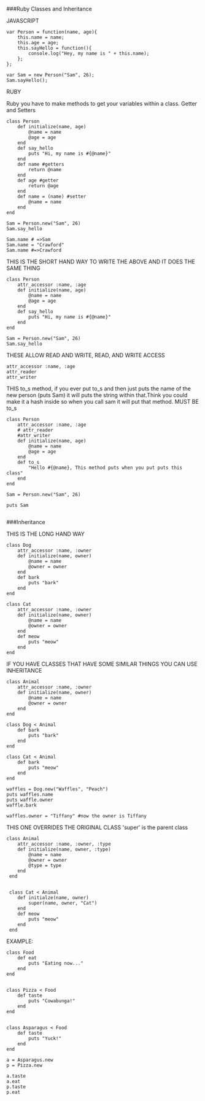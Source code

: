 ###Ruby Classes and Inheritance

JAVASCRIPT

```
var Person = function(name, age){
	this.name = name;
	this.age = age;
	this.sayHello = function(){
		console.log("Hey, my name is " + this.name);
	};
};

var Sam = new Person("Sam", 26);
Sam.sayHello();

```

RUBY

Ruby you have to make methods to get your variables within a class. Getter and Setters

```
class Person
	def initialize(name, age)
		@name = name
		@age = age
	end
	def say_hello
		puts "Hi, my name is #{@name}"
	end
	def name #getters
		return @name
	end
	def age #getter
		return @age
	end
	def name = (name) #setter
		@name = name
	end
end

Sam = Person.new("Sam", 26)
Sam.say_hello

```

```
Sam.name # =>Sam
Sam.name = "Crawford"
Sam.name #=>Crawford
```

THIS IS THE SHORT HAND WAY TO WRITE THE ABOVE AND IT DOES THE SAME THING

```
class Person
	attr_accessor :name, :age
	def initialize(name, age)
		@name = name
		@age = age
	end
	def say_hello
		puts "Hi, my name is #{@name}"
	end
end

Sam = Person.new("Sam", 26)
Sam.say_hello

```
THESE ALLOW READ AND WRITE, READ, AND WRITE ACCESS

```
attr_accessor :name, :age
attr_reader
attr_writer
```
THIS to_s  method, if you ever put to_s and then just puts the name of the new person (puts Sam) it will puts the string within that.Think you could make it a hash inside so when you call sam it will put that method. MUST BE to_s

```
class Person
	attr_accessor :name, :age
	# attr_reader
	#attr_writer
	def initialize(name, age)
		@name = name
		@age = age
	end
	def to_s
		"Hello #{@name}, This method puts when you put puts this class"
	end
end

Sam = Person.new("Sam", 26)

puts Sam
	
```

###Inheritance

THIS IS THE LONG HAND WAY

```
class Dog
	attr_accessor :name, :owner
	def initialize(name, owner)
		@name = name
		@owner = owner
	end
	def bark
		puts "bark"
	end
end

class Cat
	attr_accessor :name, :owner
	def initialize(name, owner)
		@name = name
		@owner = owner
	end
	def meow
		puts "meow"
	end
end
```

IF YOU HAVE CLASSES THAT HAVE SOME SIMILAR THINGS YOU CAN USE INHERITANCE

```
class Animal
	attr_accessor :name, :owner
	def initialize(name, owner)
		@name = name
		@owner = owner
	end
end

class Dog < Animal
	def bark
		puts "bark"
	end
end

class Cat < Animal
	def bark
		puts "meow"
	end
end

waffles = Dog.new("Waffles", "Peach")
puts waffles.name
puts waffle.owner
waffle.bark

waffles.owner = "Tiffany" #now the owner is Tiffany

```

THIS ONE OVERRIDES THE ORIGINAL CLASS 'super' is the parent class

```
class Animal
 	attr_accessor :name, :owner, :type
 	def initialize(name, owner, :type)
 		@name = name
 		@owner = owner
 		@type = type
 	end
 end


 class Cat < Animal
 	def initialze(name, owner)
 		super(name, owner, "Cat")
 	end
 	def meow
 		puts "meow"
 	end
 end
```

EXAMPLE:

```
class Food
	def eat
		puts "Eating now..."
	end
end


class Pizza < Food
	def taste
		puts "Cowabunga!"
	end
end


class Asparagus < Food
	def taste
		puts "Yuck!"
	end
end

a = Asparagus.new
p = Pizza.new

a.taste
a.eat
p.taste
p.eat

```